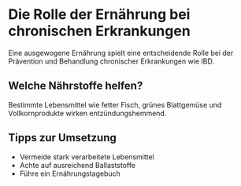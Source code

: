 # Die Rolle der Ernährung bei chronischen Erkrankungen

Eine ausgewogene Ernährung spielt eine entscheidende Rolle bei der Prävention und Behandlung chronischer Erkrankungen wie IBD.

## Welche Nährstoffe helfen?

Bestimmte Lebensmittel wie fetter Fisch, grünes Blattgemüse und Vollkornprodukte wirken entzündungshemmend.

## Tipps zur Umsetzung

- Vermeide stark verarbeitete Lebensmittel
- Achte auf ausreichend Ballaststoffe
- Führe ein Ernährungstagebuch

